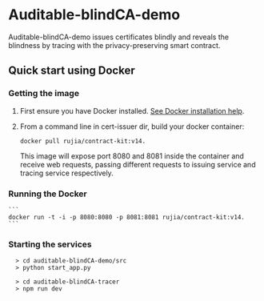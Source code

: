 # Auditable-blindCA-demo

Auditable-blindCA-demo issues certificates blindly and reveals the blindness by tracing with the privacy-preserving smart contract. 

## Quick start using Docker

### Getting the image

1. First ensure you have Docker installed. [See Docker installation help](https://docs.docker.com/install/).

2. From a command line in cert-issuer dir, build your docker container:
    
    ```
    docker pull rujia/contract-kit:v14.
    ```

    This image will expose port 8080 and 8081 inside the container and receive web requests, passing different requests to issuing service and tracing service respectively.

### Running the Docker

    ```
    docker run -t -i -p 8080:8080 -p 8081:8081 rujia/contract-kit:v14.
    ```

### Starting  the services
 
 ```
   > cd auditable-blindCA-demo/src
   > python start_app.py 
    
   > cd auditable-blindCA-tracer
   > npm run dev 
   ```
